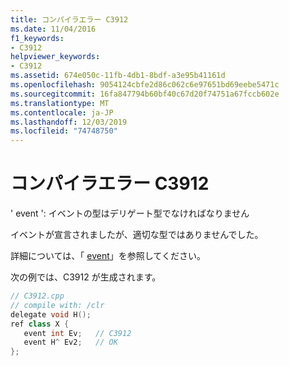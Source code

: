```yaml
---
title: コンパイラエラー C3912
ms.date: 11/04/2016
f1_keywords:
- C3912
helpviewer_keywords:
- C3912
ms.assetid: 674e050c-11fb-4db1-8bdf-a3e95b41161d
ms.openlocfilehash: 9054124cbfe2d86c062c6e97651bd69eebe5471c
ms.sourcegitcommit: 16fa847794b60bf40c67d20f74751a67fccb602e
ms.translationtype: MT
ms.contentlocale: ja-JP
ms.lasthandoff: 12/03/2019
ms.locfileid: "74748750"
---
```

# <a name="compiler-error-c3912"></a>コンパイラエラー C3912

' event ': イベントの型はデリゲート型でなければなりません

イベントが宣言されましたが、適切な型ではありませんでした。

詳細については、「 [event](../../extensions/event-cpp-component-extensions.md)」を参照してください。

次の例では、C3912 が生成されます。

```cpp
// C3912.cpp
// compile with: /clr
delegate void H();
ref class X {
   event int Ev;   // C3912
   event H^ Ev2;   // OK
};
```
